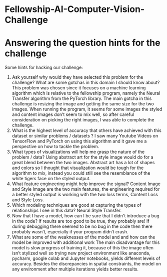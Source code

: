 # Fellowship-AI-Computer-Vision-Challenge
# Answering the question hints for the challenge
Some hints for hacking our challenge:
1.	Ask yourself why would they have selected this problem for the challenge? What are some gotchas in this domain I should know about?
This problem was chosen since it focuses on a machine learning algorithm which is relative to the fellowship program, namely the Neural Transfer algorithm from the PyTorch library. The main gotcha in this challenge is resizing the image and getting the same size for the two images. When running the program, it seems for some images the styled and content images don’t seem to mix well, so after careful consideration on picking the right images, I was able to complete the challenge.
2.	What is the highest level of accuracy that others have achieved with this dataset or similar problems / datasets ?
I saw many Youtube Videos on TensorFlow and PyTorch on using this algorithm and it gave me a perspective on how to tackle the problem. 
3.	What types of visualizations will help me grasp the nature of the problem / data?
Using abstract art for the style image would do for a great blend between the two images. Abstract art has a lot of shapes and colors so I thought that visualization would be tough for the algorithm to mix, instead you could still see the resemblance of the white tigers face on the styled output.
4.	What feature engineering might help improve the signal?
Content Image and Style Image are the two main features, the engineering required for a better styled output is working with the two loss terms, Content Loss and Style Loss.
5.	Which modeling techniques are good at capturing the types of relationships I see in this data?
Neural Style Transfer.
6.	Now that I have a model, how can I be sure that I didn't introduce a bug in the code? If results are too good to be true, they probably are!
If during debugging there seemed to be no bug in the code then there probably wasn’t, especially if your program didn’t crash.
7.	What are some of the weaknesses of the model and and how can the model be improved with additional work
The main disadvantage for this model is slow progress of training it, because of this the image often isn’t stylized well so trying new project environment like anaconda, pycharm, google colab and Jupyter notebooks, yields different levels of accuracy. Besides the discrepancies in spatial constraints, the model on any environment after multiple iterations yields better results.
